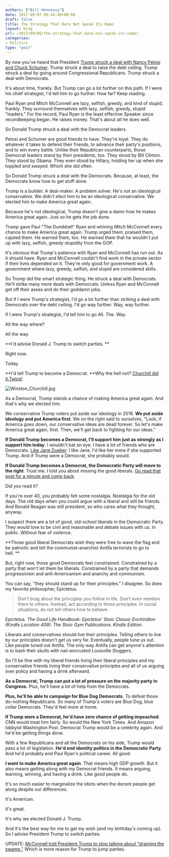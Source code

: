 ```yaml
---
authors: ["Bill Hennessy"]
date: 2017-09-07 00:44:40+00:00
draft: false
title: The Strategy That Dare Not Speak Its Name
layout: blog
url: /2017/09/06/the-strategy-that-dare-not-speak-its-name/
categories:
- Politics
type: "post"
---
```


By now you've heard that President [Trump struck a deal with Nancy Pelosi and Chuck Schumer](https://www.thegatewaypundit.com/2017/09/trump-goes-around-nothing-republican-leaders-strikes-deal-pelosi-schumer/). Trump struck a deal to raise the debt ceiling. Trump struck a deal by going around Congressional Republicans. Trump struck a deal with Democrats.

It's about time, frankly. But Trump can go a lot further on this path. If I were his chief strategist, I'd tell him to go further. How far? Keep reading.

Paul Ryan and Mitch McConnell are lazy, selfish, greedy, and kind of stupid, frankly. They surround themselves with lazy, selfish, greedy, stupid "leaders." For the record, Paul Ryan is the least effective Speaker since recordkeeping began. He raises money. That's about all he does well.

So Donald Trump struck a deal with the Democrat leaders.

Pelosi and Schumer are good friends to have. They're loyal. They do whatever it takes to defend their friends, to advance their party's positions, and to win every battle. Unlike their Republican counterparts, those Democrat leaders stand by their presidents, too. They stood by Bill Clinton. They stood by Obama. They even stood by Hillary, holding her up when she toppled and swayed. Which she did often.

So Donald Trump struck a deal with the Democrats. Because, at least, the Democrats know how to get stuff done.

Trump is a builder. A deal-maker. A problem solver. He's not an ideological conservative. We didn't elect him to be an ideological conservative. We elected him to make America great again.

Because he's not ideological, Trump doesn't give a damn how he makes America great again. Just so he gets the job done.

Trump gave Paul "The Dumbbell" Ryan and whining Mitch McConnell every chance to make America great again. Trump urged them, praised them, cajoled them. He warned them, too. He warned them that he wouldn't put up with lazy, selfish, greedy stupidity from the GOP.

It's obvious that Trump's patience with Ryan and McConnell has run out. As it should have. Ryan and McConnell couldn't find work in the private sector if their lives depended on it. They're only good for government work. A government where lazy, greedy, selfish, and stupid are considered skills.

So Trump did the smart strategic thing. He struck a deal with Democrats. He'll strike many more deals with Democrats. Unless Ryan and McConnell get off their asses and do their goddamn jobs.

But if I were Trump's strategist, I'd go a lot further than striking a deal with Democrats over the debt ceiling. I'd go way further. Way, way further.

If I were Trump's strategist, I'd tell him to go All. The. Way.

All the way where?

All the way.

**I'd advise Donald J. Trump to switch parties. **

Right now.

Today.

**I'd tell Trump to become a Democrat. **Why the hell not? [Churchill did it.Twice!](https://winstonchurchill.hillsdale.edu/changing-parties/)

![Winston_Churchill.jpg](https://hennessysview.com/wp-content/uploads/2017/09/Winston_Churchill.jpg)


As a Democrat, Trump stands a chance of making America great again. And that's why we elected him.

We conservative Trump voters put aside our ideology in 2016. **We put aside ideology and put America first**. We on the right said to ourselves, "Look, if America goes down, our conservative ideas are dead forever. So let's make America great again, first. Then, we'll get back to fighting for our ideas."

**If Donald Trump becomes a Democrat, I'll support him just as strongly as I support him today**. I wouldn't bat an eye. I have a lot of friends who are Democrats. [Like Jane Dueker](https://twitter.com/JaneDueker). I like Jane. I'd like her more if she supported Trump. And if Trump were a Democrat, she probably would.

**If Donald Trump becomes a Democrat, the Democratic Party will move to the right**. Trust me. I told you about missing the good liberals. [Go read that post for a minute and come back](https://hennessysview.com/2017/08/31/who-can-stop-the-antifa-caliphate/).

Did you read it?

If you're over 40, you probably felt some nostalgia. Nostalgia for the old days. The old days when you could argue with a liberal and still be friends. And Ronald Reagan was still president, so who cares what they thought, anyway.

I suspect there are a lot of good, old-school liberals in the Democratic Party. They would love to be civil and reasonable and debate issues with us. In public. Without fear of violence.

**Those good liberal Democrats wish they were free to wave the flag and be patriotic and tell the communist-anarchist Antifa terrorists to go to hell. **

But, right now, those good Democrats feel constrained. Constrained by a party that won't let them be liberals. Constrained by a party that demands progressivism and anti-Americanism and anarchy and communism.

You can say, "they should stand up for their principles." I disagree. So does my favorite philosopher, Epictetus.



> Don’t brag about the principles you follow in life. Don’t even mention them to others. Instead, act according to those principles. In social situations, do not tell others how to behave.



_Epictetus. The Good Life Handbook: Epictetus' Stoic Classic Enchiridion (Kindle Location 409). The Stoic Gym Publications. Kindle Edition._

Liberals and conservatives should live their principles. Telling others to live by our principles doesn't get us very far. Eventually, people tune us out. Like people tuned out Antifa. The only way Antifa can get anyone's attention is to bash their skulls with nail-encrusted Louisville Sluggers.

So I'll be fine with my liberal friends living their liberal principles and my conservative friends living their conservative principles and all of us arguing over policy and having a drink afterward.

**As a Democrat, Trump can put a lot of pressure on the majority party in Congress.** Plus, he'll have a lot of help from the Democrats.

**Plus, he'll be able to campaign for Blue Dog Democrats.** To defeat those do-nothing Republicans. So many of Trump's voters are Blue Dog, blue collar Democrats. They'd feel more at home.

**If Trump were a Democrat, he'd have zero chance of getting impeached**. CNN would treat him fairly. So would the New York Times. And Amazon lobbyist Washington Post. Democrat Trump would be a celebrity again. And he'd be getting things done.

With a few Republicans and all the Democrats on his side, Trump would pass a lot of legislation. **He'd end identity politics in the Democratic Party.** And he'd probably end Paul Ryan's political career. All good.

**I want to make America great again**. That means high GDP growth. But it also means getting along with my Democrat friends. It means arguing, learning, winning, and having a drink. Like good people do.

It's so much easier to marginalize the idiots when the decent people get along despite our differences.

It's American.

It's great.

It's why we elected Donald J. Trump.

And it's the best way for me to get my wish (and my birthday's coming up). So I advise President Trump to switch parties.



UPDATE: [McConnell told President Trump to stop talking about "draining the swamp."](https://www.thegatewaypundit.com/2017/09/bannon-mcconnell-demanded-potus-trump-stop-drain-swamp-talk-video/) Which is more reason for Trump to jump parties.
